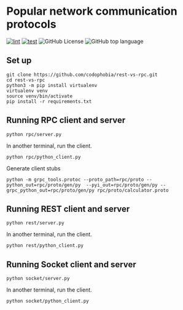 # Popular network communication protocols

[![lint](https://github.com/codophobia/Network-communication-protocols/actions/workflows/lint.yaml/badge.svg)](https://github.com/codophobia/Network-communication-protocols/actions/workflows/lint.yaml) [![test](https://github.com/codophobia/Network-communication-protocols/actions/workflows/test.yaml/badge.svg)](https://github.com/codophobia/Network-communication-protocols/actions/workflows/test.yaml) ![GitHub License](https://img.shields.io/github/license/codophobia/Network-communication-protocols) ![GitHub top language](https://img.shields.io/github/languages/top/codophobia/Network-communication-protocols)


## Set up
```
git clone https://github.com/codophobia/rest-vs-rpc.git
cd rest-vs-rpc
python3 -m pip install virtualenv
virtualenv venv
source venv/bin/activate
pip install -r requirements.txt
```

## Running RPC client and server
```
python rpc/server.py
```
In another terminal, run the client.
```
python rpc/python_client.py
```
Generate client stubs
```
python -m grpc_tools.protoc --proto_path=rpc/proto --python_out=rpc/proto/gen/py  --pyi_out=rpc/proto/gen/py --grpc_python_out=rpc/proto/gen/py rpc/proto/calculator.proto
```

## Running REST client and server
```
python rest/server.py
```
In another terminal, run the client.
```
python rest/python_client.py
```

## Running Socket client and server
```
python socket/server.py
```
In another terminal, run the client.
```
python socket/python_client.py
```




